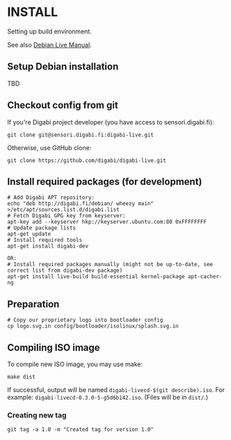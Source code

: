 # INSTALL
Setting up build environment.

See also [Debian Live Manual](http://live.debian.net/manual/).


## Setup Debian installation
TBD


## Checkout config from git
If you're Digabi project developer (you have access to sensori.digabi.fi):

    git clone git@sensori.digabi.fi:digabi-live.git

Otherwise, use GitHub clone:

    git clone https://github.com/digabi/digabi-live.git


## Install required packages (for development)

    # Add Digabi APT repository:
    echo "deb http://digabi.fi/debian/ wheezy main" >/etc/apt/sources.list.d/digabi.list
    # Fetch Digabi GPG key from keyserver:
    apt-key add --keyserver hkp://keyserver.ubuntu.com:80 0xFFFFFFFF
    # Update package lists
    apt-get update
    # Install required tools
    apt-get install digabi-dev

    OR:
    # Install required packages manually (might not be up-to-date, see correct list from digabi-dev package)
    apt-get install live-build build-essential kernel-package apt-cacher-ng


## Preparation
    # Copy our proprietary logo into bootloader config
    cp logo.svg.in config/bootloader/isolinux/splash.svg.in


## Compiling ISO image
To compile new ISO image, you may use make:

    make dist

If successful, output will be named `digabi-livecd-$(git describe).iso`. For example: `digabi-livecd-0.3.0-5-g5d6b142.iso`. (Files will be in `dist/`.)


### Creating new tag
    git tag -a 1.0 -m "Created tag for version 1.0"


